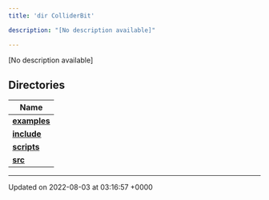 ```yaml
---
title: 'dir ColliderBit'

description: "[No description available]"

---
```







[No description available]

## Directories

| Name           |
| -------------- |
| **[examples](/documentation/code/gambit_sphinx/files/dir_5ec7ed99c429be57649080f5572cb885/#dir-examples)**  |
| **[include](/documentation/code/gambit_sphinx/files/dir_86971f7a3e033a44fdd79643f3070191/#dir-include)**  |
| **[scripts](/documentation/code/gambit_sphinx/files/dir_8d8d78fa40d3abc744d88b85d344fbd6/#dir-scripts)**  |
| **[src](/documentation/code/gambit_sphinx/files/dir_ebc0d8ef92b132863f07a78e664e2ed5/#dir-src)**  |






-------------------------------

Updated on 2022-08-03 at 03:16:57 +0000

